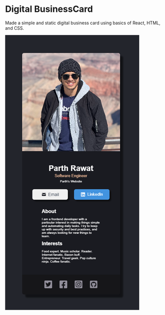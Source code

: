 # Digital BusinessCard

Made a simple and static digital business card using basics of React, HTML, and CSS.

![Main App](/src/Images/mainApp.png)
